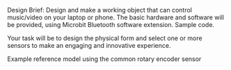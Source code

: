 Design Brief: Design and make a working object that can control music/video on your laptop or phone. The basic hardware and software will be provided, using Microbit Bluetooth software extension. Sample code.

Your task will be to design the physical form and select one or more sensors to make an engaging and innovative experience.

Example reference model using the common rotary encoder sensor
